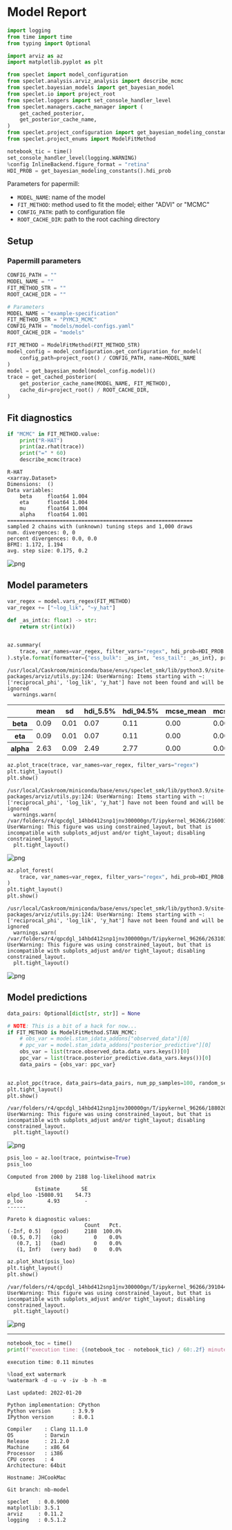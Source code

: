 # Model Report

```python
import logging
from time import time
from typing import Optional

import arviz as az
import matplotlib.pyplot as plt

from speclet import model_configuration
from speclet.analysis.arviz_analysis import describe_mcmc
from speclet.bayesian_models import get_bayesian_model
from speclet.io import project_root
from speclet.loggers import set_console_handler_level
from speclet.managers.cache_manager import (
    get_cached_posterior,
    get_posterior_cache_name,
)
from speclet.project_configuration import get_bayesian_modeling_constants
from speclet.project_enums import ModelFitMethod
```

```python
notebook_tic = time()
set_console_handler_level(logging.WARNING)
%config InlineBackend.figure_format = "retina"
HDI_PROB = get_bayesian_modeling_constants().hdi_prob
```

Parameters for papermill:

- `MODEL_NAME`: name of the model
- `FIT_METHOD`: method used to fit the model; either "ADVI" or "MCMC"
- `CONFIG_PATH`: path to configuration file
- `ROOT_CACHE_DIR`: path to the root caching directory

## Setup

### Papermill parameters

```python
CONFIG_PATH = ""
MODEL_NAME = ""
FIT_METHOD_STR = ""
ROOT_CACHE_DIR = ""
```

```python
# Parameters
MODEL_NAME = "example-specification"
FIT_METHOD_STR = "PYMC3_MCMC"
CONFIG_PATH = "models/model-configs.yaml"
ROOT_CACHE_DIR = "models"
```

```python
FIT_METHOD = ModelFitMethod(FIT_METHOD_STR)
model_config = model_configuration.get_configuration_for_model(
    config_path=project_root() / CONFIG_PATH, name=MODEL_NAME
)
model = get_bayesian_model(model_config.model)()
trace = get_cached_posterior(
    get_posterior_cache_name(MODEL_NAME, FIT_METHOD),
    cache_dir=project_root() / ROOT_CACHE_DIR,
)
```

## Fit diagnostics

```python
if "MCMC" in FIT_METHOD.value:
    print("R-HAT")
    print(az.rhat(trace))
    print("=" * 60)
    describe_mcmc(trace)
```

    R-HAT
    <xarray.Dataset>
    Dimensions:  ()
    Data variables:
        beta     float64 1.004
        eta      float64 1.004
        mu       float64 1.004
        alpha    float64 1.001
    ============================================================
    sampled 2 chains with (unknown) tuning steps and 1,000 draws
    num. divergences: 0, 0
    percent divergences: 0.0, 0.0
    BFMI: 1.172, 1.194
    avg. step size: 0.175, 0.2

![png](example-specification_PYMC3_MCMC_files/example-specification_PYMC3_MCMC_10_1.png)

## Model parameters

```python
var_regex = model.vars_regex(FIT_METHOD)
var_regex += ["~log_lik", "~y_hat"]
```

```python
def _as_int(x: float) -> str:
    return str(int(x))


az.summary(
    trace, var_names=var_regex, filter_vars="regex", hdi_prob=HDI_PROB
).style.format(formatter={"ess_bulk": _as_int, "ess_tail": _as_int}, precision=2)
```

    /usr/local/Caskroom/miniconda/base/envs/speclet_smk/lib/python3.9/site-packages/arviz/utils.py:124: UserWarning: Items starting with ~: ['reciprocal_phi', 'log_lik', 'y_hat'] have not been found and will be ignored
      warnings.warn(

<style type="text/css">
</style>
<table id="T_9a530_">
  <thead>
    <tr>
      <th class="blank level0" >&nbsp;</th>
      <th class="col_heading level0 col0" >mean</th>
      <th class="col_heading level0 col1" >sd</th>
      <th class="col_heading level0 col2" >hdi_5.5%</th>
      <th class="col_heading level0 col3" >hdi_94.5%</th>
      <th class="col_heading level0 col4" >mcse_mean</th>
      <th class="col_heading level0 col5" >mcse_sd</th>
      <th class="col_heading level0 col6" >ess_bulk</th>
      <th class="col_heading level0 col7" >ess_tail</th>
      <th class="col_heading level0 col8" >r_hat</th>
    </tr>
  </thead>
  <tbody>
    <tr>
      <th id="T_9a530_level0_row0" class="row_heading level0 row0" >beta</th>
      <td id="T_9a530_row0_col0" class="data row0 col0" >0.09</td>
      <td id="T_9a530_row0_col1" class="data row0 col1" >0.01</td>
      <td id="T_9a530_row0_col2" class="data row0 col2" >0.07</td>
      <td id="T_9a530_row0_col3" class="data row0 col3" >0.11</td>
      <td id="T_9a530_row0_col4" class="data row0 col4" >0.00</td>
      <td id="T_9a530_row0_col5" class="data row0 col5" >0.00</td>
      <td id="T_9a530_row0_col6" class="data row0 col6" >1704</td>
      <td id="T_9a530_row0_col7" class="data row0 col7" >1234</td>
      <td id="T_9a530_row0_col8" class="data row0 col8" >1.00</td>
    </tr>
    <tr>
      <th id="T_9a530_level0_row1" class="row_heading level0 row1" >eta</th>
      <td id="T_9a530_row1_col0" class="data row1 col0" >0.09</td>
      <td id="T_9a530_row1_col1" class="data row1 col1" >0.01</td>
      <td id="T_9a530_row1_col2" class="data row1 col2" >0.07</td>
      <td id="T_9a530_row1_col3" class="data row1 col3" >0.11</td>
      <td id="T_9a530_row1_col4" class="data row1 col4" >0.00</td>
      <td id="T_9a530_row1_col5" class="data row1 col5" >0.00</td>
      <td id="T_9a530_row1_col6" class="data row1 col6" >1704</td>
      <td id="T_9a530_row1_col7" class="data row1 col7" >1234</td>
      <td id="T_9a530_row1_col8" class="data row1 col8" >1.00</td>
    </tr>
    <tr>
      <th id="T_9a530_level0_row2" class="row_heading level0 row2" >alpha</th>
      <td id="T_9a530_row2_col0" class="data row2 col0" >2.63</td>
      <td id="T_9a530_row2_col1" class="data row2 col1" >0.09</td>
      <td id="T_9a530_row2_col2" class="data row2 col2" >2.49</td>
      <td id="T_9a530_row2_col3" class="data row2 col3" >2.77</td>
      <td id="T_9a530_row2_col4" class="data row2 col4" >0.00</td>
      <td id="T_9a530_row2_col5" class="data row2 col5" >0.00</td>
      <td id="T_9a530_row2_col6" class="data row2 col6" >1024</td>
      <td id="T_9a530_row2_col7" class="data row2 col7" >944</td>
      <td id="T_9a530_row2_col8" class="data row2 col8" >1.00</td>
    </tr>
  </tbody>
</table>

```python
az.plot_trace(trace, var_names=var_regex, filter_vars="regex")
plt.tight_layout()
plt.show()
```

    /usr/local/Caskroom/miniconda/base/envs/speclet_smk/lib/python3.9/site-packages/arviz/utils.py:124: UserWarning: Items starting with ~: ['reciprocal_phi', 'log_lik', 'y_hat'] have not been found and will be ignored
      warnings.warn(
    /var/folders/r4/qpcdgl_14hbd412snp1jnv300000gn/T/ipykernel_96266/2160019948.py:2: UserWarning: This figure was using constrained_layout, but that is incompatible with subplots_adjust and/or tight_layout; disabling constrained_layout.
      plt.tight_layout()

![png](example-specification_PYMC3_MCMC_files/example-specification_PYMC3_MCMC_14_1.png)

```python
az.plot_forest(
    trace, var_names=var_regex, filter_vars="regex", hdi_prob=HDI_PROB, combined=True
)
plt.tight_layout()
plt.show()
```

    /usr/local/Caskroom/miniconda/base/envs/speclet_smk/lib/python3.9/site-packages/arviz/utils.py:124: UserWarning: Items starting with ~: ['reciprocal_phi', 'log_lik', 'y_hat'] have not been found and will be ignored
      warnings.warn(
    /var/folders/r4/qpcdgl_14hbd412snp1jnv300000gn/T/ipykernel_96266/263103266.py:4: UserWarning: This figure was using constrained_layout, but that is incompatible with subplots_adjust and/or tight_layout; disabling constrained_layout.
      plt.tight_layout()

![png](example-specification_PYMC3_MCMC_files/example-specification_PYMC3_MCMC_15_1.png)

## Model predictions

```python
data_pairs: Optional[dict[str, str]] = None

# NOTE: This is a bit of a hack for now...
if FIT_METHOD is ModelFitMethod.STAN_MCMC:
    # obs_var = model.stan_idata_addons["observed_data"][0]
    # ppc_var = model.stan_idata_addons["posterior_predictive"][0]
    obs_var = list(trace.observed_data.data_vars.keys())[0]
    ppc_var = list(trace.posterior_predictive.data_vars.keys())[0]
    data_pairs = {obs_var: ppc_var}


az.plot_ppc(trace, data_pairs=data_pairs, num_pp_samples=100, random_seed=123)
plt.tight_layout()
plt.show()
```

    /var/folders/r4/qpcdgl_14hbd412snp1jnv300000gn/T/ipykernel_96266/1880208410.py:13: UserWarning: This figure was using constrained_layout, but that is incompatible with subplots_adjust and/or tight_layout; disabling constrained_layout.
      plt.tight_layout()

![png](example-specification_PYMC3_MCMC_files/example-specification_PYMC3_MCMC_17_1.png)

```python
psis_loo = az.loo(trace, pointwise=True)
psis_loo
```

    Computed from 2000 by 2188 log-likelihood matrix

             Estimate       SE
    elpd_loo -15080.91    54.73
    p_loo        4.93        -
    ------

    Pareto k diagnostic values:
                             Count   Pct.
    (-Inf, 0.5]   (good)     2188  100.0%
     (0.5, 0.7]   (ok)          0    0.0%
       (0.7, 1]   (bad)         0    0.0%
       (1, Inf)   (very bad)    0    0.0%

```python
az.plot_khat(psis_loo)
plt.tight_layout()
plt.show()
```

    /var/folders/r4/qpcdgl_14hbd412snp1jnv300000gn/T/ipykernel_96266/3910446358.py:2: UserWarning: This figure was using constrained_layout, but that is incompatible with subplots_adjust and/or tight_layout; disabling constrained_layout.
      plt.tight_layout()

![png](example-specification_PYMC3_MCMC_files/example-specification_PYMC3_MCMC_19_1.png)

---

```python
notebook_toc = time()
print(f"execution time: {(notebook_toc - notebook_tic) / 60:.2f} minutes")
```

    execution time: 0.11 minutes

```python
%load_ext watermark
%watermark -d -u -v -iv -b -h -m
```

    Last updated: 2022-01-20

    Python implementation: CPython
    Python version       : 3.9.9
    IPython version      : 8.0.1

    Compiler    : Clang 11.1.0
    OS          : Darwin
    Release     : 21.2.0
    Machine     : x86_64
    Processor   : i386
    CPU cores   : 4
    Architecture: 64bit

    Hostname: JHCookMac

    Git branch: nb-model

    speclet   : 0.0.9000
    matplotlib: 3.5.1
    arviz     : 0.11.2
    logging   : 0.5.1.2
